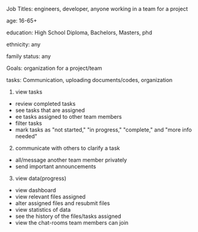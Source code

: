 Job Titles: engineers, developer, anyone working in a team for a project

age: 16-65+

education: High School Diploma, Bachelors, Masters, phd

ethnicity: any

family status: any

Goals: organization for a project/team

tasks: Communication, uploading documents/codes, organization
1. view tasks
  - review completed tasks
  - see tasks that are assigned
  - ee tasks assigned to other team members 
  - filter tasks
  -  mark tasks as "not started," "in progress," "complete," and "more info needed"

2. communicate with others to clarify a task
  - all/message another team member privately
  - send important announcements

3. view data(progress)
  - view dashboard
  - view relevant files assigned
  - alter assigned files and resubmit files 
  - view statistics of data
  - see the history of the files/tasks assigned
  - view the chat-rooms team members can join 
